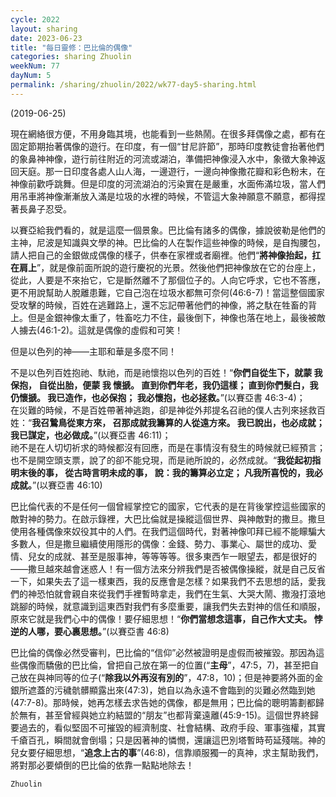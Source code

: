 ```yaml
---
cycle: 2022
layout: sharing
date: 2023-06-23
title: "每日靈修：巴比倫的偶像"
categories: sharing Zhuolin
weekNum: 77
dayNum: 5
permalink: /sharing/zhuolin/2022/wk77-day5-sharing.html
--- 
```

(2019-06-25)

現在網絡很方便，不用身臨其境，也能看到一些熱鬧。在很多拜偶像之處，都有在固定節期抬著偶像的遊行。在印度，有一個“甘尼許節”，那時印度教徒會抬著他們的象鼻神神像，遊行前往附近的河流或湖泊，準備把神像浸入水中，象徵大象神返回天庭。那一日印度各處人山人海，一邊遊行，一邊向神像撒花瓣和彩色粉末，在神像前歡呼跳舞。但是印度的河流湖泊的污染實在是嚴重，水面佈滿垃圾，當人們用吊車將神像漸漸放入滿是垃圾的水裡的時候，不管這大象神願意不願意，都得捏著長鼻子忍受。  

以賽亞給我們看的，就是這麼一個景象。巴比倫有諸多的偶像，據說彼勒是他們的主神，尼波是知識與文學的神。巴比倫的人在製作這些神像的時候，是自掏腰包，請人把自己的金銀做成偶像的樣子，供奉在家裡或者廟裡。他們“**將神像抬起，扛在肩上**”，就是像前面所說的遊行慶祝的光景。然後他們把神像放在它的台座上，從此，人要是不來抬它，它是斷然離不了那個位子的。人向它呼求，它也不答應，更不用說幫助人脫離患難，它自己泡在垃圾水都無可奈何(46:6-7)！當這整個國家受攻擊的時候，百姓在逃難路上，還不忘記帶著他們的神像，將之馱在牲畜的背上。但是金銀神像太重了，牲畜吃力不住，最後倒下，神像也落在地上，最後被敵人擄去(46:1-2)。這就是偶像的虛假和可笑！  

但是以色列的神——主耶和華是多麼不同！  

不是以色列百姓抱祂、馱祂，而是祂懷抱以色列的百姓！“**你們自從生下，就蒙 我 保抱， 自從出胎，便蒙 我 懷搋。 直到你們年老，我仍這樣； 直到你們髮白，我仍懷搋。 我已造作，也必保抱； 我必懷抱，也必拯救。**”(以賽亞書 46:3-4)；    
在災難的時候，不是百姓帶著神逃跑，卻是神從外邦提名召祂的僕人古列來拯救百姓：“**我召鷙鳥從東方來， 召那成就我籌算的人從遠方來。 我已說出，也必成就； 我已謀定，也必做成。**”(以賽亞書 46:11)；    
祂不是在人切切祈求的時候都沒有回應，而是在事情沒有發生的時候就已經預言；也不是開空頭支票，說了的卻不能兌現，而是祂所說的，必然成就。“**我從起初指明末後的事， 從古時言明未成的事， 說：我的籌算必立定； 凡我所喜悅的，我必成就。**”(以賽亞書 46:10)  

巴比倫代表的不是任何一個曾經掌控它的國家，它代表的是在背後掌控這些國家的敵對神的勢力。在啟示錄裡，大巴比倫就是操縱這個世界、與神敵對的撒旦。撒旦使用各種偶像來奴役其中的人們。在我們這個時代，對著神像叩拜已經不能矇騙大多數人，但是撒旦繼續使用隱形的偶像：金錢、勢力、事業心、屬世的成功、愛情、兒女的成就、甚至是服事神，等等等等。很多東西乍一眼望去，都是很好的——撒旦越來越會迷惑人！有一個方法來分辨我們是否被偶像操縱，就是自己反省一下，如果失去了這一樣東西，我的反應會是怎樣？如果我們不去思想的話，愛我們的神恐怕就會親自來從我們手裡暫時拿走，我們在生氣、大哭大鬧、撒潑打滾地跳腳的時候，就意識到這東西對我們有多麼重要，讓我們失去對神的信任和順服，原來它就是我們心中的偶像！要仔細思想！“**你們當想念這事，自己作大丈夫。 悖逆的人哪，要心裏思想。**”(以賽亞書 46:8)  

巴比倫的偶像必然受審判，巴比倫的“信仰”必然被證明是虛假而被摧毀。那因為這些偶像而驕傲的巴比倫，曾把自己放在第一的位置(“**主母**”，47:5，7)，甚至把自己放在與神同等的位子(“**除我以外再沒有別的**”，47:8，10)；但是神要將外面的金銀所遮蓋的污穢骯髒顯露出來(47:3)，她自以為永遠不會臨到的災難必然臨到她(47:7-8)。那時候，她再怎樣去求告她的偶像，都是無用；巴比倫的聰明籌劃都歸於無有，甚至曾經與她立約結盟的“朋友”也都背棄遠離(45:9-15)。這個世界終歸要過去的，看似堅固不可摧毀的經濟制度、社會結構、政府手段、軍事強權，其實千瘡百孔，瞬間就會倒塌；只是因著神的憐憫，還讓這巴別塔暫時苟延殘喘。神的兒女要仔細思想，“**追念上古的事**”(46:8)，信靠順服獨一的真神，求主幫助我們，將對那必要傾倒的巴比倫的依靠一點點地除去！  

`Zhuolin`  
